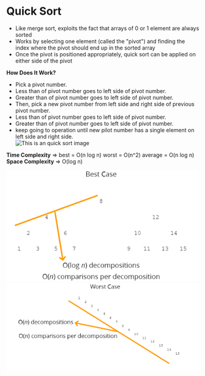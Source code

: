 # Quick Sort
- Like merge sort, exploits the fact that arrays of 0 or 1 element are always sorted
- Works by selecting one element (called the "pivot") and finding the index where the pivot should end up in the sorted array
- Once the pivot is positioned appropriately, quick sort can be applied on either side of the pivot

**How Does It Work?**
- Pick a pivot number. 
- Less than of pivot number goes to left side of pivot number. 
- Greater than of pivot number goes to left side of pivot number.
- Then, pick a new pivot number from left side and right side of previous pivot number.
- Less than of pivot number goes to left side of pivot number. 
- Greater than of pivot number goes to left side of pivot number.
- keep going to operation until new pilot number has a single element on left side and right side.  
![This is an quick sort image](../assets/Images/quick_Sort.PNG)

**Time Complexity** => best = O(n log n) worst = O(n^2) average = O(n log n)  
**Space Complexity** => O(log n)  

![This is an quick sort image best](../../assets/Images/quick_Sort_big_O.PNG)  
![This is an quick sort image worst](../../assets/Images/quick_Sort_big_O_worst.PNG)